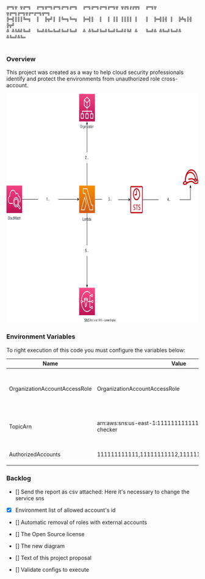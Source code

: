 ```
╔═╗╦ ╦╔═╗  ╔═╗╦═╗╔═╗╔═╗╔═╗  ╔═╗╔═╗╔═╗╔═╗╦ ╦╔╗╔╔╦╗  ╔═╗╦ ╦╔═╗╔═╗╦╔═╔═╗╦═╗
╠═╣║║║╚═╗  ║  ╠╦╝║ ║╚═╗╚═╗  ╠═╣║  ║  ║ ║║ ║║║║ ║   ║  ╠═╣║╣ ║  ╠╩╗║╣ ╠╦╝
╩ ╩╚╩╝╚═╝  ╚═╝╩╚═╚═╝╚═╝╚═╝  ╩ ╩╚═╝╚═╝╚═╝╚═╝╝╚╝ ╩   ╚═╝╩ ╩╚═╝╚═╝╩ ╩╚═╝╩╚═
                                                                          
```
### Overview
This project was created as a way to help cloud security professionals identify and protect the environments from unauthorized role cross-account. 

<img alt="General" height="600" src="./imgs/projeto.svg" title="General Diagram" width="600"/>

### Environment Variables
To right execution of this code you must configure the variables below:

| Name                          | Value                                                        | Description                                   |
|-------------------------------|--------------------------------------------------------------|-----------------------------------------------|
| OrganizationAccountAccessRole | OrganizationAccountAccessRole                                | Name of role used to assume role in others account |
| TopicArn                      | arn:aws:sns:us-east-1:111111111111:aws-cross-account-checker | Arn of topic used to send e-mails notification |
| AuthorizedAccounts                      | 111111111111,11111111112,11111111113,111111111114            | Accounts separated by comma                   |


### Backlog

- [] Send the report as csv attached: Here it's necessary to change the service sns

- [x] Environment list of allowed account's id

- [] Automatic removal of roles with external accounts

- [] The Open Source license

- [] The new diagram

- [] Text of this project proposal

- [] Validate configs to execute